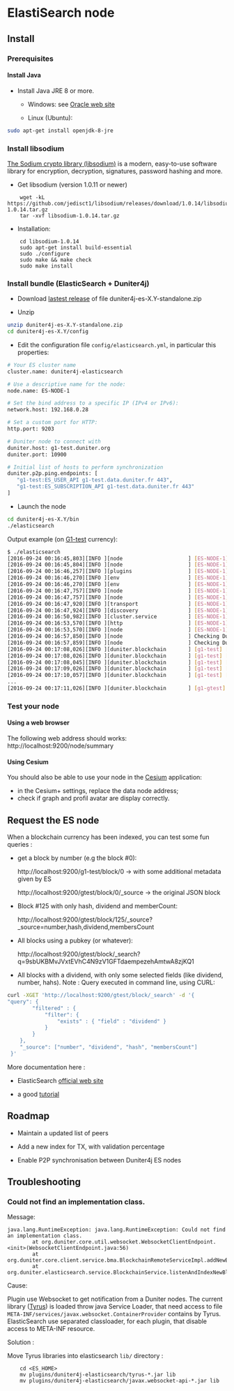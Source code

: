 # ElastiSearch node

## Install

### Prerequisites

#### Install Java 

 - Install Java JRE 8 or more.
 
    - Windows: see [Oracle web site](http://oracle.com/java/index.html)
    
    - Linux (Ubuntu):
 
```bash
sudo apt-get install openjdk-8-jre 
```

### Install libsodium 

[The Sodium crypto library (libsodium)](https://download.libsodium.org/doc/installation/) is a modern, easy-to-use software library for encryption, decryption, signatures, password hashing and more. 

- Get libsodium (version 1.0.11 or newer)
```
    wget -kL https://github.com/jedisct1/libsodium/releases/download/1.0.14/libsodium-1.0.14.tar.gz
    tar -xvf libsodium-1.0.14.tar.gz
```

- Installation:
```
    cd libsodium-1.0.14
    sudo apt-get install build-essential
    sudo ./configure
    sudo make && make check
    sudo make install        
```

### Install bundle (ElasticSearch + Duniter4j)  

   - Download [lastest release](https://github.com/duniter/duniter4j/releases) of file duniter4j-es-X.Y-standalone.zip
 
 - Unzip
 
```bash
unzip duniter4j-es-X.Y-standalone.zip
cd duniter4j-es-X.Y/config
```

 - Edit the configuration file `config/elasticsearch.yml`, in particular this properties:

```bash
# Your ES cluster name
cluster.name: duniter4j-elasticsearch

# Use a descriptive name for the node:
node.name: ES-NODE-1

# Set the bind address to a specific IP (IPv4 or IPv6):
network.host: 192.168.0.28

# Set a custom port for HTTP:
http.port: 9203

# Duniter node to connect with
duniter.host: g1-test.duniter.org
duniter.port: 10900

# Initial list of hosts to perform synchronization
duniter.p2p.ping.endpoints: [
   "g1-test:ES_USER_API g1-test.data.duniter.fr 443",
   "g1-test:ES_SUBSCRIPTION_API g1-test.data.duniter.fr 443"
]

```
 
 - Launch the node
 
```bash
cd duniter4j-es-X.Y/bin
./elasticsearch
```

Output example (on [G1-test](http://g1-test.duniter.fr) currency):

```bash
$ ./elasticsearch
[2016-09-24 00:16:45,803][INFO ][node                     ] [ES-NODE-1] version[2.3.3], pid[15365], build[218bdf1/2016-05-17T15:40:04Z]
[2016-09-24 00:16:45,804][INFO ][node                     ] [ES-NODE-1] initializing ...
[2016-09-24 00:16:46,257][INFO ][plugins                  ] [ES-NODE-1] modules [reindex, lang-expression, lang-groovy], plugins [mapper-attachments, duniter4j-elasticsearch], sites [duniter4j-elasticsearch]
[2016-09-24 00:16:46,270][INFO ][env                      ] [ES-NODE-1] using [1] data paths, mounts [[/home (/dev/mapper/isw_defjaaicfj_Volume1p1)]], net usable_space [1tb], net total_space [1.7tb], spins? [possibly], types [ext4]
[2016-09-24 00:16:46,270][INFO ][env                      ] [ES-NODE-1] heap size [989.8mb], compressed ordinary object pointers [true]
[2016-09-24 00:16:47,757][INFO ][node                     ] [ES-NODE-1] initialized
[2016-09-24 00:16:47,757][INFO ][node                     ] [ES-NODE-1] starting ...
[2016-09-24 00:16:47,920][INFO ][transport                ] [ES-NODE-1] publish_address {192.168.0.5:9300}, bound_addresses {192.168.0.5:9300}
[2016-09-24 00:16:47,924][INFO ][discovery                ] [ES-NODE-1] duniter4j-elasticsearch/jdzzh_jUTbuN26Enl-9whQ
[2016-09-24 00:16:50,982][INFO ][cluster.service          ] [ES-NODE-1] detected_master {EIS-DEV}{FD0IzkxETM6tyOqzrKuVYw}{192.168.0.28}{192.168.0.28:9300}, added {{EIS-DEV}{FD0IzkxETM6tyOqzrKuVYw}{192.168.0.28}{192.168.0.28:9300},}, reason: zen-disco-receive(from master [{EIS-DEV}{FD0IzkxETM6tyOqzrKuVYw}{192.168.0.28}{192.168.0.28:9300}])
[2016-09-24 00:16:53,570][INFO ][http                     ] [ES-NODE-1] publish_address {192.168.0.5:9203}, bound_addresses {192.168.0.5:9203}
[2016-09-24 00:16:53,570][INFO ][node                     ] [ES-NODE-1] started
[2016-09-24 00:16:57,850][INFO ][node                     ] Checking Duniter indices...
[2016-09-24 00:16:57,859][INFO ][node                     ] Checking Duniter indices... [OK]
[2016-09-24 00:17:08,026][INFO ][duniter.blockchain       ] [g1-test] [g1-test.duniter.org:10900] Indexing last blocks...
[2016-09-24 00:17:08,026][INFO ][duniter.blockchain       ] [g1-test] [g1-test.duniter.org:10900] Indexing block #999 / 41282 (2%)...
[2016-09-24 00:17:08,045][INFO ][duniter.blockchain       ] [g1-test] [g1-test.duniter.org:10900] Indexing block #1998 / 41282 (4%)...
[2016-09-24 00:17:09,026][INFO ][duniter.blockchain       ] [g1-test] [g1-test.duniter.org:10900] Indexing block #2997 / 41282 (6%)...
[2016-09-24 00:17:10,057][INFO ][duniter.blockchain       ] [g1-test] [g1-test.duniter.org:10900] Indexing block #3996 / 41282 (8%)...
...
[2016-09-24 00:17:11,026][INFO ][duniter.blockchain       ] [g1-gtest] [g1-test.duniter.org:10900] Indexing block #41282 - hash [00000AAD73B0E76B870E6779CD7ACCCE175802D7867C13B5C8ED077F380548C5]
```

### Test your node

#### Using a web browser 

The following web address should works: http://localhost:9200/node/summary

#### Using Cesium

You should also be able to use your node in the [Cesium](https://github.com/duniter/cesium) application:
 
 - in the Cesium+ settings, replace the data node address;
 - check if graph and profil avatar are display correctly.  


## Request the ES node

When a blockchain currency has been indexed, you can test some fun queries :

 - get a block by number (e.g the block #0):
    
    http://localhost:9200/g1-test/block/0 -> with some additional metadata given by ES
    
    http://localhost:9200/gtest/block/0/_source -> the original JSON block
        
 - Block #125 with only hash, dividend and memberCount:
 
    http://localhost:9200/gtest/block/125/_source?_source=number,hash,dividend,membersCount
      
 - All blocks using a pubkey (or whatever):
 
    http://localhost:9200/gtest/block/_search?q=9sbUKBMvJVxtEVhC4N9zV1GFTdaempezehAmtwA8zjKQ1
       
 - All blocks with a dividend, with only some selected fields (like dividend, number, hahs).
   Note : Query executed in command line, using CURL:

```bash
curl -XGET 'http://localhost:9200/gtest/block/_search' -d '{
"query": {
        "filtered" : {
            "filter": {
                "exists" : { "field" : "dividend" }
            }
        }
    },
    "_source": ["number", "dividend", "hash", "membersCount"]
 }'
```


More documentation here :

  - ElasticSearch [official web site](http://www.elastic.co/guide/en/elasticsearch/reference/1.3/docs-get.html#get-source-filtering)
  
  - a good [tutorial](http://okfnlabs.org/blog/2013/07/01/elasticsearch-query-tutorial.html) 



## Roadmap

 - Maintain a updated list of peers  
 
 - Add a new index for TX, with validation percentage 
 
 - Enable P2P synchronisation between Duniter4j ES nodes


## Troubleshooting

### Could not find an implementation class.

Message:

```
java.lang.RuntimeException: java.lang.RuntimeException: Could not find an implementation class.
        at org.duniter.core.util.websocket.WebsocketClientEndpoint.<init>(WebsocketClientEndpoint.java:56)
        at org.duniter.core.client.service.bma.BlockchainRemoteServiceImpl.addNewBlockListener(BlockchainRemoteServiceImpl.java:545)
        at org.duniter.elasticsearch.service.BlockchainService.listenAndIndexNewBlock(BlockchainService.java:106)
```

Cause:

Plugin use Websocket to get notification from a Duniter nodes. The current library ([Tyrus](https://tyrus.java.net/)) is loaded throw java Service Loader, that need access to file `META-INF/services/javax.websocket.ContainerProvider` contains by Tyrus.
ElasticSearch use separated classloader, for each plugin, that disable access to META-INF resource.

Solution :

Move Tyrus libraries into elasticsearch `lib/` directory :

```
    cd <ES_HOME>
    mv plugins/duniter4j-elasticsearch/tyrus-*.jar lib
    mv plugins/duniter4j-elasticsearch/javax.websocket-api-*.jar lib
```